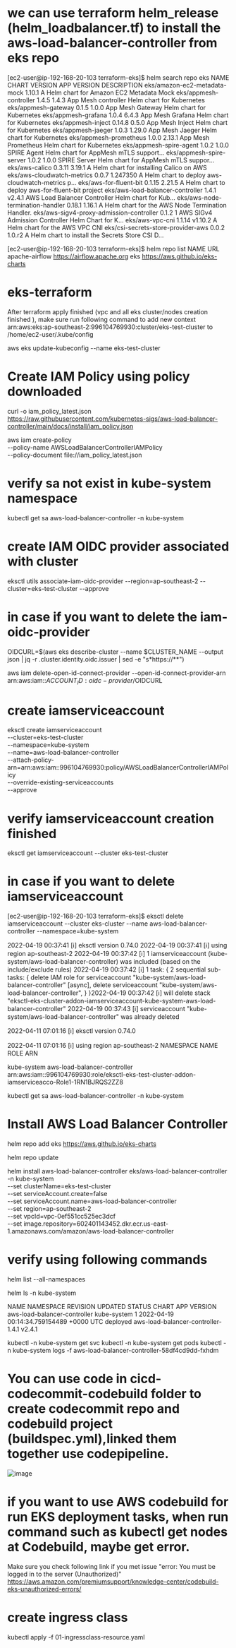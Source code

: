 # we can use terraform helm_release (helm_loadbalancer.tf) to install the aws-load-balancer-controller from eks repo 


[ec2-user@ip-192-168-20-103 terraform-eks]$ helm search repo eks
NAME                                            CHART VERSION   APP VERSION     DESCRIPTION
eks/amazon-ec2-metadata-mock                    1.10.1                          A Helm chart for Amazon EC2 Metadata Mock
eks/appmesh-controller                          1.4.5           1.4.3           App Mesh controller Helm chart for Kubernetes
eks/appmesh-gateway                             0.1.5           1.0.0           App Mesh Gateway Helm chart for Kubernetes
eks/appmesh-grafana                             1.0.4           6.4.3           App Mesh Grafana Helm chart for Kubernetes
eks/appmesh-inject                              0.14.8          0.5.0           App Mesh Inject Helm chart for Kubernetes
eks/appmesh-jaeger                              1.0.3           1.29.0          App Mesh Jaeger Helm chart for Kubernetes
eks/appmesh-prometheus                          1.0.0           2.13.1          App Mesh Prometheus Helm chart for Kubernetes
eks/appmesh-spire-agent                         1.0.2           1.0.0           SPIRE Agent Helm chart for AppMesh mTLS support...
eks/appmesh-spire-server                        1.0.2           1.0.0           SPIRE Server Helm chart for AppMesh mTLS suppor...
eks/aws-calico                                  0.3.11          3.19.1          A Helm chart for installing Calico on AWS
eks/aws-cloudwatch-metrics                      0.0.7           1.247350        A Helm chart to deploy aws-cloudwatch-metrics p...
eks/aws-for-fluent-bit                          0.1.15          2.21.5          A Helm chart to deploy aws-for-fluent-bit project
eks/aws-load-balancer-controller                1.4.1           v2.4.1          AWS Load Balancer Controller Helm chart for Kub...
eks/aws-node-termination-handler                0.18.1          1.16.1          A Helm chart for the AWS Node Termination Handler.
eks/aws-sigv4-proxy-admission-controller        0.1.2           1               AWS SIGv4 Admission Controller Helm Chart for K...
eks/aws-vpc-cni                                 1.1.14          v1.10.2         A Helm chart for the AWS VPC CNI
eks/csi-secrets-store-provider-aws              0.0.2           1.0.r2          A Helm chart to install the Secrets Store CSI D...


[ec2-user@ip-192-168-20-103 terraform-eks]$ helm repo list
NAME            URL
apache-airflow  https://airflow.apache.org
eks             https://aws.github.io/eks-charts



# eks-terraform

After terraform apply finished (vpc and all eks cluster/nodes creation finished ), make sure run following command to add  new context arn:aws:eks:ap-southeast-2:996104769930:cluster/eks-test-cluster to /home/ec2-user/.kube/config 

aws eks update-kubeconfig --name eks-test-cluster 





# Create IAM Policy using policy downloaded 

curl -o iam_policy_latest.json https://raw.githubusercontent.com/kubernetes-sigs/aws-load-balancer-controller/main/docs/install/iam_policy.json


aws iam create-policy \
    --policy-name AWSLoadBalancerControllerIAMPolicy \
    --policy-document file://iam_policy_latest.json
    
# verify sa not exist in kube-system namespace

kubectl get sa aws-load-balancer-controller -n kube-system

# create IAM OIDC provider associated with cluster
eksctl utils associate-iam-oidc-provider --region=ap-southeast-2 --cluster=eks-test-cluster  --approve

# in case if you want to delete the iam-oidc-provider

OIDCURL=$(aws eks describe-cluster --name $CLUSTER_NAME --output json | jq -r .cluster.identity.oidc.issuer | sed -e "s*https://**") 

aws iam delete-open-id-connect-provider --open-id-connect-provider-arn arn:aws:iam::$ACCOUNT_ID:oidc-provider/$OIDCURL

# create iamserviceaccount 

eksctl create iamserviceaccount \
  --cluster=eks-test-cluster \
  --namespace=kube-system \
  --name=aws-load-balancer-controller \
  --attach-policy-arn=arn:aws:iam::996104769930:policy/AWSLoadBalancerControllerIAMPolicy \
  --override-existing-serviceaccounts \
  --approve
  
  
# verify iamserviceaccount creation finished 
eksctl  get iamserviceaccount --cluster eks-test-cluster


# in case if you want to delete iamserviceaccount  
[ec2-user@ip-192-168-20-103 terraform-eks]$  eksctl delete iamserviceaccount --cluster eks-cluster  --name aws-load-balancer-controller --namespace=kube-system

2022-04-19 00:37:41 [ℹ]  eksctl version 0.74.0
2022-04-19 00:37:41 [ℹ]  using region ap-southeast-2
2022-04-19 00:37:42 [ℹ]  1 iamserviceaccount (kube-system/aws-load-balancer-controller) was included (based on the include/exclude rules)
2022-04-19 00:37:42 [ℹ]  1 task: {
    2 sequential sub-tasks: {
        delete IAM role for serviceaccount "kube-system/aws-load-balancer-controller" [async],
        delete serviceaccount "kube-system/aws-load-balancer-controller",
    } }2022-04-19 00:37:42 [ℹ]  will delete stack "eksctl-eks-cluster-addon-iamserviceaccount-kube-system-aws-load-balancer-controller"
2022-04-19 00:37:43 [ℹ]  serviceaccount "kube-system/aws-load-balancer-controller" was already deleted


2022-04-11 07:01:16 [ℹ]  eksctl version 0.74.0

2022-04-11 07:01:16 [ℹ]  using region ap-southeast-2
NAMESPACE       NAME                            ROLE ARN

kube-system     aws-load-balancer-controller    arn:aws:iam::996104769930:role/eksctl-eks-test-cluster-addon-iamserviceacco-Role1-1RN1BJRQS2ZZ8


kubectl get sa aws-load-balancer-controller -n kube-system
 
 
 
 # Install AWS Load Balancer Controller
 helm repo add eks https://aws.github.io/eks-charts
 
 helm repo update
 
 helm install aws-load-balancer-controller eks/aws-load-balancer-controller \
  -n kube-system \
  --set clusterName=eks-test-cluster \
  --set serviceAccount.create=false \
  --set serviceAccount.name=aws-load-balancer-controller \
  --set region=ap-southeast-2 \
  --set vpcId=vpc-0ef551cc525ec3dcf \
  --set image.repository=602401143452.dkr.ecr.us-east-1.amazonaws.com/amazon/aws-load-balancer-controller
  
  # verify using following commands
  
  helm list --all-namespaces
  
  helm ls  -n kube-system

NAME                            NAMESPACE       REVISION        UPDATED                                 STATUS          CHART                                   APP VERSION
aws-load-balancer-controller    kube-system     1               2022-04-19 00:14:34.759154489 +0000 UTC deployed        aws-load-balancer-controller-1.4.1      v2.4.1

  
  kubectl -n kube-system get svc
  kubectl -n kube-system get pods
  kubectl -n kube-system logs -f  aws-load-balancer-controller-58df4cd9dd-fxhdm
  
 # You can use code in cicd-codecommit-codebuild folder to create codecommit repo and codebuild project (buildspec.yml),linked them together use codepipeline.
 ![image](https://user-images.githubusercontent.com/36766101/162945405-d805e15f-14d6-453a-8916-a941cdfc6f0c.png)

 
 # if you want to use AWS codebuild for run EKS deployment tasks, when run command such as kubectl get nodes at Codebuild, maybe get error.
 Make sure you check following link if you met issue "error: You must be logged in to the server (Unauthorized)"
 https://aws.amazon.com/premiumsupport/knowledge-center/codebuild-eks-unauthorized-errors/
 
 
 # create ingress class
 kubectl apply -f 01-ingressclass-resource.yaml
 
